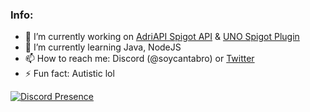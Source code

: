 ### Info:

- 🔭 I’m currently working on [AdriAPI Spigot API](https://github.com/Adrigamer2950/AdriAPI) & [UNO Spigot Plugin](https://github.com/Adrigamer2950/UNO)
- 🌱 I’m currently learning Java, NodeJS
- 📫 How to reach me: Discord (@soycantabro) or [Twitter](https://twitter.com/adrigamer2950)
- ⚡ Fun fact: Autistic lol


[![Discord Presence](https://lanyard.cnrad.dev/api/353104236491309056)](https://discord.com/users/353104236491309056)
